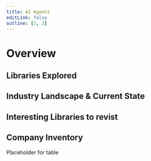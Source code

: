 ```yaml
---
title: AI Agents
editLink: false
outline: [1, 3]
---
```


# Overview

## Libraries Explored

## Industry Landscape & Current State

## Interesting Libraries to revist

## Company Inventory
Placeholder for table
